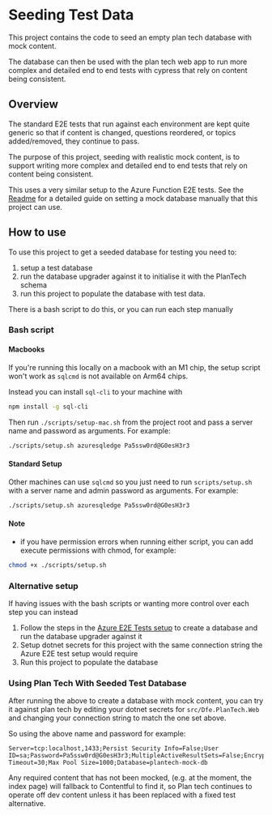 # Seeding Test Data

This project contains the code to seed an empty plan tech database with mock content.

The database can then be used with the plan tech web app to run more complex and detailed end to end tests with cypress that rely on content being consistent.

## Overview

The standard E2E tests that run against each environment are kept quite generic so that if content is changed, questions reordered, or topics added/removed, they continue to pass.

The purpose of this project, seeding with realistic mock content, is to support writing more complex and detailed end to end tests that rely on content being consistent.

This uses a very similar setup to the Azure Function E2E tests. See the [Readme](/tests/Dfe.PlanTech.AzureFunctions.E2ETests/README.md)
for a detailed guide on setting a mock database manually that this project can use.

## How to use

To use this project to get a seeded database for testing you need to:
1. setup a test database
2. run the database upgrader against it to initialise it with the PlanTech schema
3. run this project to populate the database with test data.

There is a bash script to do this, or you can run each step manually

### Bash script

#### Macbooks

If you're running this locally on a macbook with an M1 chip, the setup script won't work as `sqlcmd` is not available on Arm64 chips.

Instead you can install `sql-cli` to your machine with
```bash
npm install -g sql-cli
```

Then run `./scripts/setup-mac.sh` from the project root and pass a server name and password as arguments. For example:
```bash
./scripts/setup.sh azuresqledge Pa5ssw0rd@G0esH3r3
```

#### Standard Setup

Other machines can use `sqlcmd` so you just need to run `scripts/setup.sh` with a server name and admin password as arguments. For example:
```bash
./scripts/setup.sh azuresqledge Pa5ssw0rd@G0esH3r3
```

#### Note
- if you have permission errors when running either script, you can add execute permissions with chmod, for example:
```bash
chmod +x ./scripts/setup.sh
```


### Alternative setup

If having issues with the bash scripts or wanting more control over each step you can instead

1. Follow the steps in the [Azure E2E Tests setup](tests/Dfe.PlanTech.AzureFunctions.E2ETests/README.md) to create a database and run the database upgrader against it
2. Setup dotnet secrets for this project with the same connection string the Azure E2E test setup would require
3. Run this project to populate the database


### Using Plan Tech With Seeded Test Database

After running the above to create a database with mock content, you can try it against plan tech by editing your dotnet secrets for `src/Dfe.PlanTech.Web`
and changing your connection string to match the one set above.

So using the above name and password for example:
```
Server=tcp:localhost,1433;Persist Security Info=False;User ID=sa;Password=Pa5ssw0rd@G0esH3r3;MultipleActiveResultSets=False;Encrypt=True;TrustServerCertificate=True;Connection Timeout=30;Max Pool Size=1000;Database=plantech-mock-db
```

Any required content that has not been mocked, (e.g. at the moment, the index page) will fallback to Contentful to find it,
so Plan tech continues to operate off dev content unless it has been replaced with a fixed test alternative.
